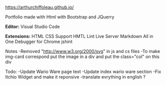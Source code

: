 https://arthurchiffoleau.github.io/

Portfolio made with
Html with Bootstrap and JQuerry

**Editor:**
Visual Studio Code

**Extensions:**
HTML CSS Support
HMTL Lint
Live Server
Markdown All in One
Debugger for Chrome
jshint

Notes
-Removed "http://www.w3.org/2000/svg" in js and cs files
-To make img-card correspond put the image in a div and put the class="col" on this div


Todo:
-Update Wario Ware page text
-Update index wario ware section
-Fix Itchio Widget and make it reponsive
-translate evrything in english ?
